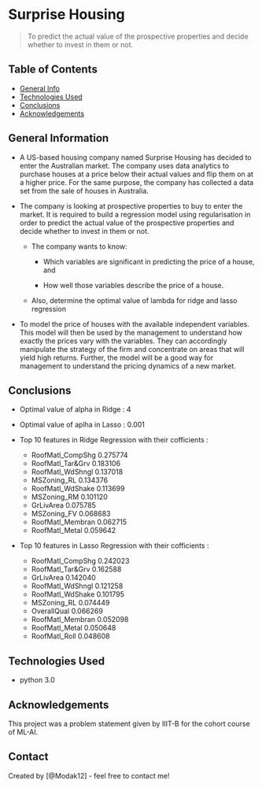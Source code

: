 # Surprise Housing
> To predict the actual value of the prospective properties and decide whether to invest in them or not.

## Table of Contents
* [General Info](#general-information)
* [Technologies Used](#technologies-used)
* [Conclusions](#conclusions)
* [Acknowledgements](#acknowledgements)

## General Information
- A US-based housing company named Surprise Housing has decided to enter the Australian market. The company uses data analytics to purchase houses at a price below their actual values and flip them on at a higher price. For the same purpose, the company has collected a data set from the sale of houses in Australia.

- The company is looking at prospective properties to buy to enter the market. It is required to build a regression model using regularisation in order to predict the actual value of the prospective properties and decide whether to invest in them or not.

    - The company wants to know:

        - Which variables are significant in predicting the price of a house, and

        - How well those variables describe the price of a house.

    - Also, determine the optimal value of lambda for ridge and lasso regression

- To model the price of houses with the available independent variables. This model will then be used by the management to understand how exactly the prices vary with the variables. They can accordingly manipulate the strategy of the firm and concentrate on areas that will yield high returns. Further, the model will be a good way for management to understand the pricing dynamics of a new market.


## Conclusions
- Optimal value of alpha in Ridge : 4

- Optimal value of aplha in Lasso : 0.001

- Top 10 features in Ridge Regression with their cofficients :
    - RoofMatl_CompShg    0.275774
    - RoofMatl_Tar&Grv    0.183106
    - RoofMatl_WdShngl    0.137018
    - MSZoning_RL         0.134376
    - RoofMatl_WdShake    0.113699
    - MSZoning_RM         0.101120
    - GrLivArea           0.075785
    - MSZoning_FV         0.068683
    - RoofMatl_Membran    0.062715
    - RoofMatl_Metal      0.059642

- Top 10 features in Lasso Regression with their cofficients :
    - RoofMatl_CompShg    0.242023
    - RoofMatl_Tar&Grv    0.162588
    - GrLivArea           0.142040
    - RoofMatl_WdShngl    0.121258
    - RoofMatl_WdShake    0.101795
    - MSZoning_RL         0.074449
    - OverallQual         0.066269
    - RoofMatl_Membran    0.052098
    - RoofMatl_Metal      0.050648
    - RoofMatl_Roll       0.048608


## Technologies Used
- python 3.0


## Acknowledgements
This project was a problem statement given by IIIT-B for the cohort course of ML-AI.


## Contact
Created by [@Modak12] - feel free to contact me!
